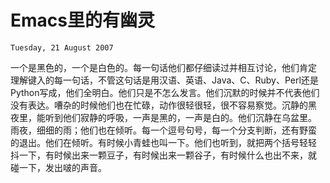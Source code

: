 # Emacs里的有幽灵
`Tuesday, 21 August 2007`

一个是黑色的，一个是白色的。每一句话他们都仔细读过并相互讨论，他们肯定
理解键入的每一句话，不管这句话是用汉语、英语、Java、C、Ruby、Perl还是
Python写成，他们全明白。他们只是不怎么发言。他们沉默的时候并不代表他们
没有表达。嘈杂的时候他们也在忙碌，动作很轻很轻，很不容易察觉。沉静的黑
夜里，能听到他们寂静的呼吸，一声是黑的，一声是白的。他们沉静在乌盆里。
雨夜，细细的雨；他们也在倾听。每一个逗号句号，每一个分支判断，还有野蛮
的退出。他们在倾听。有时候小青蛙也叫一下。他们也听到，就把两个括号轻轻
抖一下，有时候出来一颗豆子，有时候出来一颗谷子，有时候什么也出不来，就
碰一下，发出啵的声音。
